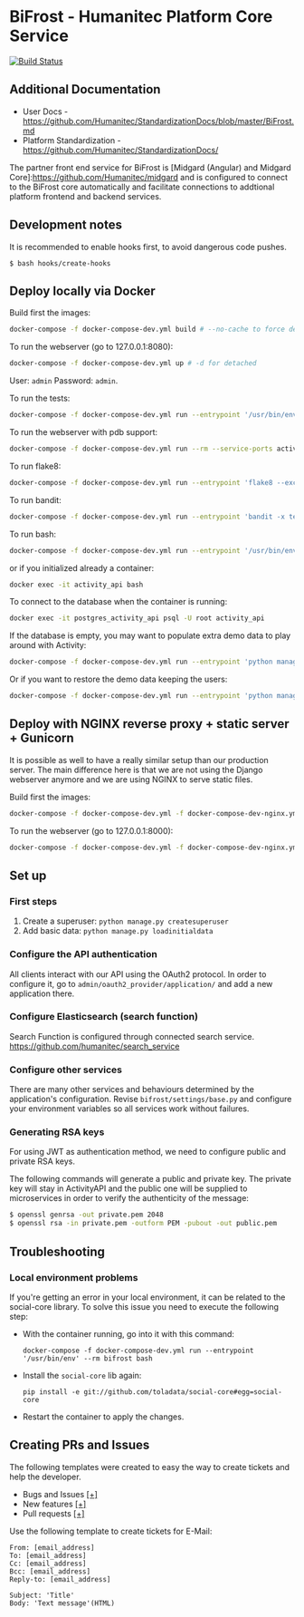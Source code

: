 # BiFrost - Humanitec Platform Core Service

[![Build Status](http://drone.humanitec.io/api/badges/Humanitec/bifrost/status.svg)](http://drone.humanitec.io/Humanitec/bifrost)

## Additional Documentation

* User Docs - https://github.com/Humanitec/StandardizationDocs/blob/master/BiFrost.md
* Platform Standardization - https://github.com/Humanitec/StandardizationDocs/

The partner front end service for BiFrost is [Midgard (Angular) and Midgard Core]:https://github.com/Humanitec/midgard and is configured to connect to the BiFrost core automatically and facilitate connections to addtional platform frontend and backend services.

## Development notes

It is recommended to enable hooks first, to avoid dangerous code pushes.

```
$ bash hooks/create-hooks
```

## Deploy locally via Docker

Build first the images:

```bash
docker-compose -f docker-compose-dev.yml build # --no-cache to force deps installation
```

To run the webserver (go to 127.0.0.1:8080):

```bash
docker-compose -f docker-compose-dev.yml up # -d for detached
```

User: `admin`
Password: `admin`.

To run the tests:

```bash
docker-compose -f docker-compose-dev.yml run --entrypoint '/usr/bin/env' --rm activity_api python manage.py test # --keepdb to run faster or --debug-mode to DEBUG=True
```

To run the webserver with pdb support:

```bash
docker-compose -f docker-compose-dev.yml run --rm --service-ports activity_api
```

To run flake8:

```bash
docker-compose -f docker-compose-dev.yml run --entrypoint 'flake8 --exclude=settings,migrations' activity_api
```

To run bandit:

```bash
docker-compose -f docker-compose-dev.yml run --entrypoint 'bandit -x tests/ -r .' activity_api
```
To run bash:

```bash
docker-compose -f docker-compose-dev.yml run --entrypoint '/usr/bin/env' --rm activity_api bash
```

or if you initialized already a container:

```bash
docker exec -it activity_api bash
```

To connect to the database when the container is running:

```bash
docker exec -it postgres_activity_api psql -U root activity_api
```

If the database is empty, you may want to populate extra demo data to play
around with Activity:

```bash
docker-compose -f docker-compose-dev.yml run --entrypoint 'python manage.py loadinitialdata --demo' activity_api
```

Or if you want to restore the demo data keeping the users:

```bash
docker-compose -f docker-compose-dev.yml run --entrypoint 'python manage.py loadinitialdata --restore' activity_api
```


## Deploy with NGINX reverse proxy + static server + Gunicorn

It is possible as well to have a really similar setup than our production
server. The main difference here is that we are not using the Django webserver
anymore and we are using NGINX to serve static files.

Build first the images:

```bash
docker-compose -f docker-compose-dev.yml -f docker-compose-dev-nginx.yml build # --no-cache to force deps installation
```

To run the webserver (go to 127.0.0.1:8000):

```bash
docker-compose -f docker-compose-dev.yml -f docker-compose-dev-nginx.yml up # -d for detached
```


## Set up

### First steps

1. Create a superuser: `python manage.py createsuperuser`
2. Add basic data: `python manage.py loadinitialdata`


### Configure the API authentication

All clients interact with our API using the OAuth2 protocol. In order to
configure it, go to `admin/oauth2_provider/application/` and add a new
application there.


### Configure Elasticsearch (search function)

Search Function is configured through connected search service.
https://github.com/humanitec/search_service


### Configure other services

There are many other services and behaviours determined by the
application's configuration. Revise `bifrost/settings/base.py` and
configure your environment variables so all services work without failures.

### Generating RSA keys

For using JWT as authentication method, we need to configure public and
private RSA keys.

The following commands will generate a public and private key. The private
key will stay in ActivityAPI and the public one will be supplied to
microservices in order to verify the authenticity of the message:

```bash
$ openssl genrsa -out private.pem 2048
$ openssl rsa -in private.pem -outform PEM -pubout -out public.pem
```


## Troubleshooting

### Local environment problems

If you're getting an error in your local environment, it can be related to the
social-core library. To solve this issue you need to execute the following
step:

- With the container running, go into it with this command:

  `docker-compose -f docker-compose-dev.yml run --entrypoint '/usr/bin/env' --rm bifrost bash`

- Install the `social-core` lib again:

  `pip install -e git://github.com/toladata/social-core#egg=social-core`

- Restart the container to apply the changes.

## Creating PRs and Issues
The following templates were created to easy the way to create tickets and help the developer.

- Bugs and Issues [[+]](https://github.com/Humanitec/bifrost/issues/new)
- New features [[+]](https://github.com/Humanitec/bifrost/issues/new?template=new_features.md)
- Pull requests [[+]](https://github.com/Humanitec/bifrost/compare/master?expand=1)

Use the following template to create tickets for E-Mail:
```
From: [email_address]
To: [email_address]
Cc: [email_address]
Bcc: [email_address]
Reply-to: [email_address]

Subject: 'Title'
Body: 'Text message'(HTML)
```
